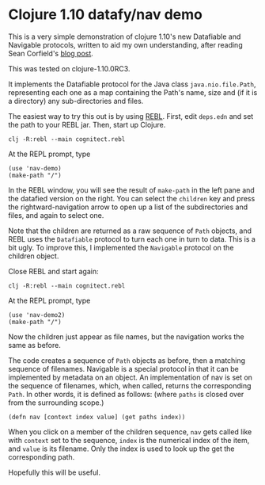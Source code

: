 Clojure 1.10 datafy/nav demo
============================

This is a very simple demonstration of clojure 1.10's new Datafiable
and Navigable protocols, written to aid my own understanding, after
reading Sean Corfield's [blog
post](http://corfield.org/blog/2018/12/03/datafy-nav/).

This was tested on clojure-1.10.0RC3.

It implements the Datafiable protocol for the Java class
`java.nio.file.Path`, representing each one as a map containing the
Path's name, size and (if it is a directory) any sub-directories and
files.

The easiest way to try this out is by using
[REBL](http://rebl.cognitect.com/). First, edit `deps.edn` and set the
path to your REBL jar. Then, start up Clojure.

    clj -R:rebl --main cognitect.rebl

At the REPL prompt, type

    (use 'nav-demo)
	(make-path "/")
	
In the REBL window, you will see the result of `make-path` in the left
pane and the datafied version on the right. You can select the
`children` key and press the rightward-navigation arrow to open up a
list of the subdirectories and files, and again to select one.

Note that the children are returned as a raw sequence of `Path`
objects, and REBL uses the `Datafiable` protocol to turn each one in
turn to data.  This is a bit ugly. To improve this, I implemented the
`Navigable` protocol on the children object.

Close REBL and start again:

    clj -R:rebl --main cognitect.rebl

At the REPL prompt, type

    (use 'nav-demo2)
	(make-path "/")

Now the children just appear as file names, but the navigation works
the same as before.

The code creates a sequence of `Path` objects as before, then a
matching sequence of filenames. Navigable is a special protocol in
that it can be implemented by metadata on an object. An implementation
of nav is set on the sequence of filenames, which, when called,
returns the corresponding `Path`. In other words, it is defined as
follows: (where `paths` is closed over from the surrounding scope.)

    (defn nav [context index value] (get paths index))
	
When you click on a member of the children sequence, `nav` gets called
like with `context` set to the sequence, `index` is the numerical
index of the item, and `value` is its filename. Only the index is used
to look up the get the corresponding path.

Hopefully this will be useful.

